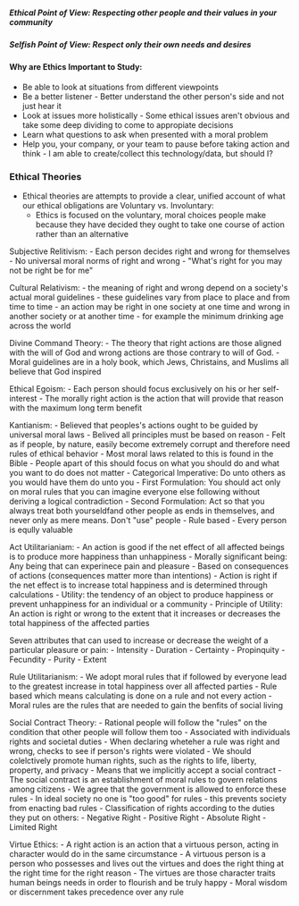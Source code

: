 
##### Ethical Point of View: Respecting other people and their values in your community

##### Selfish Point of View: Respect only their own needs and desires

#### Why are Ethics Important to Study:
- Be able to look at situations from different viewpoints
- Be a better listener
		- Better understand the other person's side and not just hear it
- Look at issues more holistically
		- Some ethical issues aren't obvious and take some deep dividing to come to appropiate decisions
- Learn what questions to ask when presented with a moral problem
- Help you, your company, or your team to pause before taking action and think
		- I am able to create/collect this technology/data, but should I?

### Ethical Theories
- Ethical theories are attempts to provide a clear, unified account of what our ethical obligations are
Voluntary vs. Involuntary:
	- Ethics is focused on the voluntary, moral choices people make because they have decided they ought to take one course of action rather than an alternative

Subjective Relitivism:
	- Each person decides right and wrong for themselves
	- No universal moral norms of right and wrong
	- "What's right for you may not be right be for me"

Cultural Relativism:
	- the meaning of right and wrong depend on a society's actual moral guidelines
	- these guidelines vary from place to place and from time to time
	- an action may be right in one society at one time and wrong in another society or at another time
	- for example the minimum drinking age across the world

Divine Command Theory:
	- The theory that right actions are those aligned with the will of God and wrong actions are those contrary to will of God.
	- Moral guidelines are in a holy book, which Jews, Christains, and Muslims all believe that God inspired

Ethical Egoism:
	- Each person should focus exclusively on his or her self-interest
	- The morally right action is the action that will provide that reason with the maximum long term benefit

Kantianism:
	- Believed that peoples's actions ought to be guided by universal moral laws
	- Belived all principles must be based on reason
	- Felt as if people, by nature, easily become extremely corrupt and therefore need rules of ethical behavior
	- Most moral laws related to this is found in the Bible
	- People apart of this should focus on what you should do and what you want to do does not matter
	- Categorical Imperative: Do unto others as you would have them do unto you
	- First Formulation: You should act only on moral rules that you can imagine everyone else following without deriving a logical contradiction
	- Second Formulation: Act so that you always treat both yourseldfand other people as ends in themselves, and never only as mere means. Don't "use" people
	- Rule based
	- Every person is eqully valuable

Act Utilitarianiam:
	- An action is good if the net effect of all affected beings is to produce more happiness than unhappiness
		- Morally significant being: Any being that can experinece pain and pleasure
	- Based on consequences of actions (consequences matter more than intentions)
	- Action is right if the net effect is to increase total happiness and is determined through calculations
	- Utility: the tendency of an object to produce happiness or prevent unhappiness for an individual or a community
	- Principle of Utility: An action is right or wrong to the extent that it increases or decreases the total happiness of the affected parties

Seven attributes that can used to increase or decrease the weight of a particular pleasure or pain:
	- Intensity
	- Duration
	- Certainty
	- Propinquity
	- Fecundity
	- Purity
	- Extent

Rule Utilitarianism:
	- We adopt moral rules that if followed by everyone lead to the greatest increase in total happiness over all affected parties
	- Rule based which means calculating is done on a rule and not every action
	- Moral rules are the rules that are needed to gain the benfits of social living

Social Contract Theory:
	- Rational people will follow the "rules" on the condition that other people will follow them too
	- Associated with individuals rights and societal duties
	- When declaring wheteher a rule was right and wrong, checks to see if person's rights were violated
	- We should colelctively promote human rights, such as the rights to life, liberty, property, and privacy
	- Means that we implicitly accept a social contract
		- The social contract is an establishment of moral rules to govern relations among citizens
		- We agree that the government is allowed to enforce these rules
		- In ideal society no one is "too good" for rules
			- this prevents society from enacting bad rules
		- Classification of rights according to the duties they put on others:
			- Negative Right
			- Positive Right
			- Absolute Right
			- Limited Right

Virtue Ethics:
	- A right action is an action that a virtuous person, acting in character would do in the same circumstance
	- A virtuous person is a person who possesses and lives out the virtues and does the right thing at the right time for the right reason
	- The virtues are those character traits human beings needs in order to flourish  and be truly happy
	- Moral wisdom or discernment takes precedence over any rule